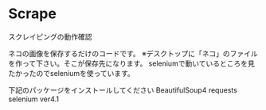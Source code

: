# Scrape
スクレイピングの動作確認

ネコの画像を保存するだけのコードです。
※デスクトップに「ネコ」のファイルを作って下さい。そこが保存先になります。
seleniumで動いているところを見たかったのでseleniumを使っています。

下記のパッケージをインストールしてください
BeautifulSoup4
requests
selenium ver4.1
